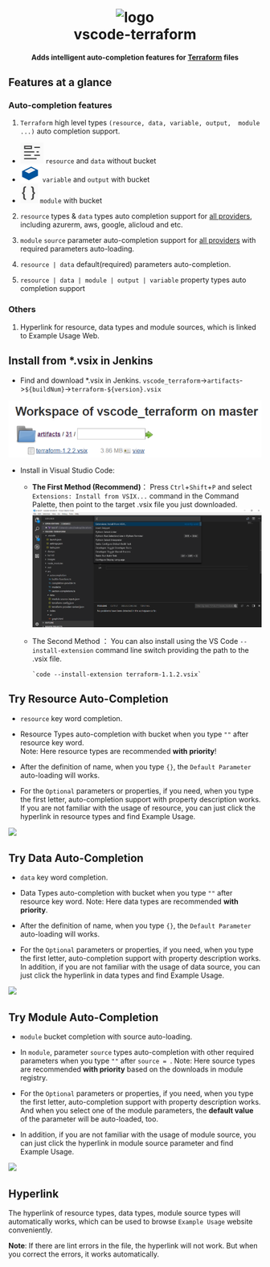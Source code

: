 <!-- markdownlint-disable -->
<h1 align="center">
  <br>
    <img src="https://raw.githubusercontent.com/mauve/vscode-terraform/master/terraform.png" alt="logo" width="200">
  <br>
  vscode-terraform
  <br>
</h1>
<h4 align="center">Adds intelligent auto-completion features for <a href="https://www.terraform.io/">Terraform</a> files</h4>


<!-- markdownlint-enable -->
<!-- markdownlint-disable MD002 MD013 MD041 -->

## Features at a glance
### Auto-completion features
  1. `Terraform` high level types `(resource, data, variable, output,  module ...)` auto completion support.
   - ![](https://github.com/zunlihu/Terraform-Language-Server/blob/master/images/Keyword.PNG) ```resource``` and `data` without bucket
   - ![](https://github.com/zunlihu/Terraform-Language-Server/blob/master/images/variable.PNG) ```variable``` and `output` with bucket
   - ![](https://github.com/zunlihu/Terraform-Language-Server/blob/master/images/modules.PNG) ```module``` with bucket
  
  2. `resource` types & `data` types auto completion support for [all providers](https://www.terraform.io/docs/providers/index.html), including azurerm, aws, google, alicloud and etc.
  
  3. `module` `source` parameter auto-completion support for [all providers](https://registry.terraform.io/) with required parameters auto-loading.
  
  4. `resource | data` default(required) parameters auto-completion.
  
  5. `resource | data | module | output | variable` property types auto completion support
  
### Others
  1. Hyperlink for resource, data types and module sources, which is linked to Example Usage Web.

## Install from *.vsix in Jenkins
- Find and download *.vsix in Jenkins. 
 `vscode_terraform`->`artifacts`->`${buildNum}`->`terraform-${version}.vsix`

![](https://github.com/zunlihu/Terraform-Language-Server/blob/master/images/JenkinsPath.PNG)

- Install in Visual Studio Code:
  - **The First Method (Recommend)**：
	 Press `Ctrl`+`Shift`+`P` and select  `Extensions: Install from VSIX...` command in the Command Palette, then point to the target .vsix file you just downloaded.
![](https://github.com/zunlihu/Terraform-Language-Server/blob/master/images/install.png)

  - The Second Method ：
You can also install using the VS Code ```--install-extension``` command line switch providing the path to the .vsix file.
		
		`code --install-extension terraform-1.1.2.vsix`
	
## Try Resource Auto-Completion

- `resource` key word completion.

-  Resource Types auto-completion with bucket when you type `""` after resource key word.  
   Note: Here resource types are recommended **with priority**!

-  After the definition of name, when you type `{}`, the `Default Parameter` auto-loading will works.

-  For the `Optional` parameters or properties, if you need, when you type the first letter, auto-completion support with property description works. If you are not familiar with the usage of resource, you can just click the hyperlink in resource types and find Example Usage.

![](https://github.com/zunlihu/vscode-terraform/blob/master/images/resource-auto-completion.gif)

## Try Data Auto-Completion 
- `data` key word completion.

-  Data Types auto-completion with bucket when you type `""` after resource key word.
   Note: Here data types are recommended **with priority**.

-  After the definition of name, when you type `{}`, the `Default Parameter` auto-loading will works.

-  For the `Optional` parameters or properties, if you need, when you type the first letter, auto-completion support with property description works. In addition, if you are not familiar with the usage of data source, you can just click the hyperlink in data types and find Example Usage.

![](https://github.com/zunlihu/vscode-terraform/blob/master/images/data-auto-completion.gif)

## Try Module Auto-Completion
- `module` bucket completion with source auto-loading.

-  In `module`, parameter `source` types auto-completion with other required parameters when you type `""` after `source = `.
   Note: Here source types are recommended **with priority** based on the downloads in module registry.

-  For the `Optional` parameters or properties, if you need, when you type the first letter, auto-completion support with property description works. And when you select one of the module parameters, the **default value** of the parameter will be auto-loaded, too.

- In addition, if you are not familiar with the usage of module source, you can just click the hyperlink in module source parameter and find Example Usage.

![](https://github.com/zunlihu/vscode-terraform/blob/master/images/module-auto-completion.gif)

## Hyperlink
The hyperlink of resource types, data types, module source types will automatically works, which can be used to browse `Example Usage` website conveniently.

**Note**: If there are lint errors in the file, the hyperlink will not work. But when you correct the errors, it works automatically.
